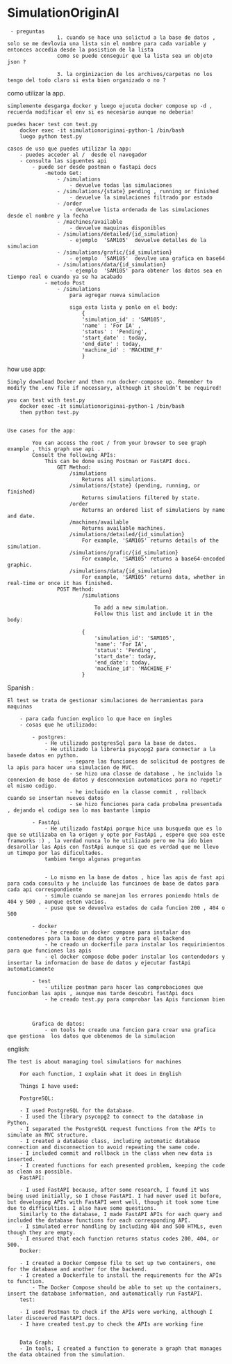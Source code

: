 # SimulationOriginAI


     - preguntas
                    1. cuando se hace una solictud a la base de datos , solo se me devlovia una lista sin el nombre para cada variable y entonces accedia desde la posistion de la lista
                    como se puede conseguir que la lista sea un objeto json ?
                    
                    3. la orginizacion de los archivos/carpetas no los tengo del todo claro si esta bien organizado o no ? 


como utilizar la app. 

    simplemente desgarga docker y luego ejucuta docker compose up -d , recuerda modificar el env si es necesario aunque no deberia!

    puedes hacer test con test.py 
        docker exec -it simulationoriginai-python-1 /bin/bash
        luego python test.py

    casos de uso que puedes utilizar la app:
        - puedes acceder al /  desde el navegador
        - consulta las siguentes api
            - puede ser desde postman o fastapi docs 
                -metodo Get:
                    - /simulations
                        - devuelve todas las simulaciones
                    - /simulations/{state} pending , running or finished
                        - devuelve la simulaciones filtrado por estado
                    - /order
                        - devuelve lista ordenada de las simulaciones desde el nombre y la fecha
                    - /machines/available 
                        - devuelve maquinas disponibles
                    - /simulations/detailed/{id_simulation} 
                        - ejemplo  'SAM105'  devuelve detalles de la simulacion
                    - /simulations/grafic/{id_simulation} 
                        - ejemplo  'SAM105'  devulve una grafica en base64 
                    - /simulations/data/{id_simulation}   
                        - ejemplo  'SAM105' para obtener los datos sea en tiempo real o cuando ya se ha acabado
                - metodo Post
                    - /simulations 
                        para agregar nueva simulacion

                        siga esta lista y ponlo en el body:
                            {
                            'simulation_id' : 'SAM105',
                            'name' : 'For IA' ,
                            'status' : 'Pending',
                            'start_date' : today,
                            'end_date' : today,
                            'machine_id' : 'MACHINE_F' 
                            }

how use app:

    Simply download Docker and then run docker-compose up. Remember to modify the .env file if necessary, although it shouldn’t be required!

    you can test with test.py
        docker exec -it simulationoriginai-python-1 /bin/bash
        then python test.py


    Use cases for the app:

            You can access the root / from your browser to see graph example , this graph use api .
            Consult the following APIs:
                This can be done using Postman or FastAPI docs.
                    GET Method:
                        /simulations
                            Returns all simulations.
                        /simulations/{state} (pending, running, or finished)
                            Returns simulations filtered by state.
                        /order
                            Returns an ordered list of simulations by name and date.
                        /machines/available
                            Returns available machines.
                        /simulations/detailed/{id_simulation}
                            For example, 'SAM105' returns details of the simulation.
                        /simulations/grafic/{id_simulation}
                            For example, 'SAM105' returns a base64-encoded graphic.
                        /simulations/data/{id_simulation}
                            For example, 'SAM105' returns data, whether in real-time or once it has finished.
                    POST Method:
                            /simulations

                                To add a new simulation.
                                Follow this list and include it in the body:

                            {
                                'simulation_id': 'SAM105',
                                'name': 'For IA',
                                'status': 'Pending',
                                'start_date': today,
                                'end_date': today,
                                'machine_id': 'MACHINE_F'
                            }


Spanish : 

    El test se trata de gestionar simulaciones de herramientas para maquinas
    
        - para cada funcion explico lo que hace en ingles
        - cosas que he utilizado:

            - postgres:
                - He utilizado postgresSql para la base de datos.
                - He utilizado la libreria psycopg2 para connectar a la basede datos en python.
                        - separe las funciones de solicitud de postgres de la apis para hacer una simulacion de MVC.
                        - se hizo una classe de database , he incluido la connexion de base de datos y desconnexion automaticos para no repetir el mismo codigo.
                        - he incluido en la classe commit , rollback cuando se insertan nuevos datos
                        - se hizo funciones para cada probelma presentada , dejando el codigo sea lo mas bastante limpio

            - FastApi
                - He utilizado fastApi porque hice una busqueda que es lo que se utilizaba en la origen y opte por FastApi , espero que sea este framworks :) , la verdad nunca lo he utilizado pero me ha ido bien desarollar las Apis con fastApi aunque si que es verdad que me llevo un timepo por las dificultades.
                tambien tengo algunas preguntas


                - Lo mismo en la base de datos , hice las apis de fast api para cada consulta y he incluido las funcinoes de base de datos para cada api correspondiente 
                - simule cuando se manejan los errores poniendo htmls de 404 y 500 , aunque esten vacios.
                - puse que se devuelva estados de cada funcion 200 , 404 o 500

            - docker
                - he creado un docker compose para instalar dos contenedores para la base de datos y otro para el backend
                - he creado un dockerfile para instalar los requirimientos para que funciones las apis
                - el docker compose debe poder instalar los contendedors y insertar la informacion de base de datos y ejecutar fastApi automaticamente

            - test
                - utilize postman para hacer las comprobaciones que funcionban las apis , aunque mas tarde descubri fastApi docs
                - he creado test.py para comprobar las Apis funcionan bien



            Grafica de datos:
                - en tools he creado una funcion para crear una grafica que gestiona  los datos que obtenemos de la simulacion


english:

    The test is about managing tool simulations for machines

        For each function, I explain what it does in English

        Things I have used:

        PostgreSQL:

        - I used PostgreSQL for the database.
        - I used the library psycopg2 to connect to the database in Python.
        - I separated the PostgreSQL request functions from the APIs to simulate an MVC structure.
        - I created a database class, including automatic database connection and disconnection to avoid repeating the same code.
        - I included commit and rollback in the class when new data is inserted.
        - I created functions for each presented problem, keeping the code as clean as possible.
        FastAPI:

        - I used FastAPI because, after some research, I found it was being used initially, so I chose FastAPI. I had never used it before, but developing APIs with FastAPI went well, though it took some time due to difficulties. I also have some questions.
        Similarly to the database, I made FastAPI APIs for each query and included the database functions for each corresponding API.
        - I simulated error handling by including 404 and 500 HTMLs, even though they are empty.
        - I ensured that each function returns status codes 200, 404, or 500.
        Docker:

        - I created a Docker Compose file to set up two containers, one for the database and another for the backend.
        - I created a Dockerfile to install the requirements for the APIs to function.
            - The Docker Compose should be able to set up the containers, insert the database information, and automatically run FastAPI.
        test:

        - I used Postman to check if the APIs were working, although I later discovered FastAPI docs.
        - I have created test.py to check the APIs are working fine


        Data Graph:
        - In tools, I created a function to generate a graph that manages the data obtained from the simulation.

  





       